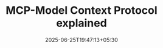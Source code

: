 ---
date: '2025-06-25T19:47:13+05:30' 
draft: true
title: 'MCP-Model Context Protocol explained'
categories: ["AI/ML"]
tags: ["AI","ML"]
---